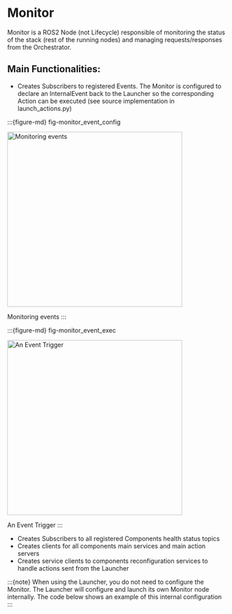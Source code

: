 # Monitor

Monitor is a ROS2 Node (not Lifecycle) responsible of monitoring the status of the stack (rest of the running nodes) and managing requests/responses from the Orchestrator.



## Main Functionalities:
- Creates Subscribers to registered Events. The Monitor is configured to declare an InternalEvent back to the Launcher so the corresponding Action can be executed (see source implementation in launch_actions.py)


<!-- ![Monitoring events](../_static/images/diagrams/events_actions_config_light.png)
![An Event Trigger](../_static/images/diagrams/events_actions_exec_light.png) -->

:::{figure-md} fig-monitor_event_config

<img src="../_static/images/diagrams/events_actions_config_light.png" alt="Monitoring events" width="400px">

Monitoring events
:::


:::{figure-md} fig-monitor_event_exec

<img src="../_static/images/diagrams/events_actions_exec_light.png" alt="An Event Trigger" width="400px">

An Event Trigger
:::


- Creates Subscribers to all registered Components health status topics
- Creates clients for all components main services and main action servers
- Creates service clients to components reconfiguration services to handle actions sent from the Launcher


:::{note} When using the Launcher, you do not need to configure the Monitor. The Launcher will configure and launch its own Monitor node internally. The code below shows an example of this internal configuration
:::
